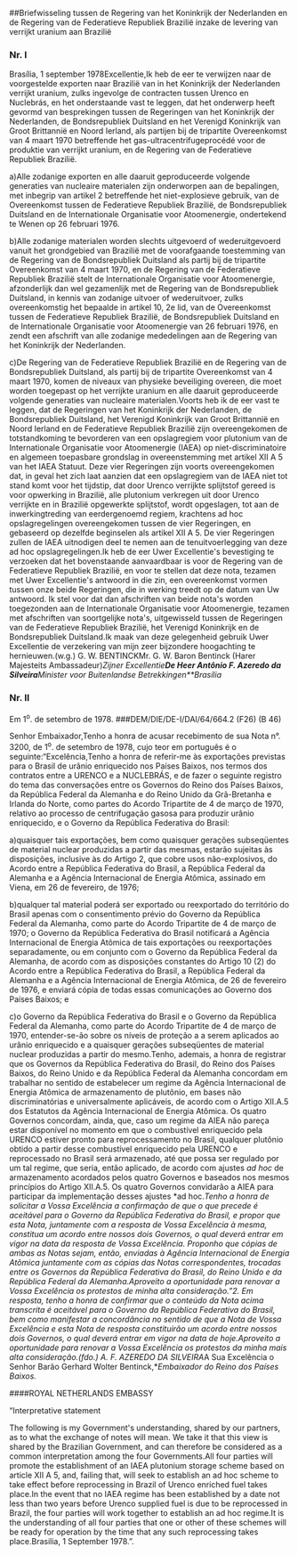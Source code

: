 <meta http-equiv='Content-Type' content='text/html; charset=utf-8' />

##Briefwisseling tussen de Regering van het Koninkrijk der Nederlanden en de Regering van de Federatieve Republiek Brazilië inzake de levering van verrijkt uranium aan Brazilië

### Nr.  I  

Brasília, 1 september 1978Excellentie,Ik heb de eer te verwijzen naar de voorgestelde exporten naar Brazilië van in het Koninkrijk der Nederlanden verrijkt uranium, zulks ingevolge de contracten tussen Urenco en Nuclebrás, en het onderstaande vast te leggen, dat het onderwerp heeft gevormd van besprekingen tussen de Regeringen van het Koninkrijk der Nederlanden, de Bondsrepubliek Duitsland en het Verenigd Koninkrijk van Groot Brittannië en Noord Ierland, als partijen bij de tripartite Overeenkomst van 4 maart 1970 betreffende het gas-ultracentrifugeprocédé voor de produktie van verrijkt uranium, en de Regering van de Federatieve Republiek Brazilië.

a)Alle zodanige exporten en alle daaruit geproduceerde volgende generaties van nucleaire materialen zijn onderworpen aan de bepalingen, met inbegrip van artikel 2 betreffende het niet-explosieve gebruik, van de Overeenkomst tussen de Federatieve Republiek Brazilië, de Bondsrepubliek Duitsland en de Internationale Organisatie voor Atoomenergie, ondertekend te Wenen op 26 februari 1976.

b)Alle zodanige materialen worden slechts uitgevoerd of wederuitgevoerd vanuit het grondgebied van Brazilië met de voorafgaande toestemming van de Regering van de Bondsrepubliek Duitsland als partij bij de tripartite Overeenkomst van 4 maart 1970, en de Regering van de Federatieve Republiek Brazilië stelt de Internationale Organisatie voor Atoomenergie, afzonderlijk dan wel gezamenlijk met de Regering van de Bondsrepubliek Duitsland, in kennis van zodanige uitvoer of wederuitvoer, zulks overeenkomstig het bepaalde in artikel 10, 2e lid, van de Overeenkomst tussen de Federatieve Republiek Brazilië, de Bondsrepubliek Duitsland en de Internationale Organisatie voor Atoomenergie van 26 februari 1976, en zendt een afschrift van alle zodanige mededelingen aan de Regering van het Koninkrijk der Nederlanden.

c)De Regering van de Federatieve Republiek Brazilië en de Regering van de Bondsrepubliek Duitsland, als partij bij de tripartite Overeenkomst van 4 maart 1970, komen de niveaux van physieke beveiliging overeen, die moet worden toegepast op het verrijkte uranium en alle daaruit geproduceerde volgende generaties van nucleaire materialen.Voorts heb ik de eer vast te leggen, dat de Regeringen van het Koninkrijk der Nederlanden, de Bondsrepubliek Duitsland, het Verenigd Koninkrijk van Groot Brittannië en Noord Ierland en de Federatieve Republiek Brazilië zijn overeengekomen de totstandkoming te bevorderen van een opslagregiem voor plutonium van de Internationale Organisatie voor Atoomenergie (IAEA) op niet-discriminatoire en algemeen toepasbare grondslag in overeenstemming met artikel XII A 5 van het IAEA Statuut. Deze vier Regeringen zijn voorts overeengekomen dat, in geval het zich laat aanzien dat een opslagregiem van de IAEA niet tot stand komt voor het tijdstip, dat door Urenco verrijkte splijtstof gereed is voor opwerking in Brazilië, alle plutonium verkregen uit door Urenco verrijkte en in Brazilië opgewerkte splijtstof, wordt opgeslagen, tot aan de inwerkingtreding van eerdergenoemd regiem, krachtens ad hoc opslagregelingen overeengekomen tussen de vier Regeringen, en gebaseerd op dezelfde beginselen als artikel XII A 5. De vier Regeringen zullen de IAEA uitnodigen deel te nemen aan de tenuitvoerlegging van deze ad hoc opslagregelingen.Ik heb de eer Uwer Excellentie's bevestiging te verzoeken dat het bovenstaande aanvaardbaar is voor de Regering van de Federatieve Republiek Brazilië, en voor te stellen dat deze nota, tezamen met Uwer Excellentie's antwoord in die zin, een overeenkomst vormen tussen onze beide Regeringen, die in werking treedt op de datum van Uw antwoord. Ik stel voor dat dan afschriften van beide nota's worden toegezonden aan de Internationale Organisatie voor Atoomenergie, tezamen met afschriften van soortgelijke nota's, uitgewisseld tussen de Regeringen van de Federatieve Republiek Brazilië, het Verenigd Koninkrijk en de Bondsrepubliek Duitsland.Ik maak van deze gelegenheid gebruik Uwer Excellentie de verzekering van mijn zeer bijzondere hoogachting te hernieuwen.(w.g.) G. W. BENTINCKMr. G. W. Baron Bentinck (Harer Majesteits Ambassadeur)*Zijner Excellentie**De Heer Antônio F. Azeredo da Silveira**Minister voor Buitenlandse Betrekkingen**Brasília*

### Nr.  II  

Em 1<sup>o</sup>. de setembro de 1978.
###DEM/DIE/DE-I/DAI/64/664.2 (F26) (B 46)

Senhor Embaixador,Tenho a honra de acusar recebimento de sua Nota n°. 3200, de 1<sup>o</sup>. de setembro de 1978, cujo teor em português é o seguinte:“Excelência,Tenho a honra de referir-me às exportações previstas para o Brasil de urânio enriquecido nos Países Baixos, nos termos dos contratos entre a URENCO e a NUCLEBRÁS, e de fazer o seguinte registro do tema das conversações entre os Governos do Reino dos Países Baixos, da República Federal da Alemanha e do Reino Unido da Grã-Bretanha e Irlanda do Norte, como partes do Acordo Tripartite de 4 de março de 1970, relativo ao processo de centrifugação gasosa para produzir urânio enriquecido, e o Governo da República Federativa do Brasil:

a)quaisquer tais exportações, bem como quaisquer gerações subseqüentes de material nuclear produzidas a partir das mesmas, estarão sujeitas às disposições, inclusive às do Artigo 2, que cobre usos não-explosivos, do Acordo entre a República Federativa do Brasil, a República Federal da Alemanha e a Agência Internacional de Energia Atômica, assinado em Viena, em 26 de fevereiro, de 1976;

b)qualquer tal material poderá ser exportado ou reexportado do território do Brasil apenas com o consentimento prévio do Governo da República Federal da Alemanha, como parte do Acordo Tripartite de 4 de março de 1970; o Governo da República Federativa do Brasil notificará a Agência Internacional de Energia Atômica de tais exportações ou reexportações separadamente, ou em conjunto com o Governo da República Federal da Alemanha, de acordo com as disposições constantes do Artigo 10 (2) do Acordo entre a República Federativa do Brasil, a República Federal da Alemanha e a Agência Internacional de Energia Atômica, de 26 de fevereiro de 1976, e enviará cópia de todas essas comunicações ao Governo dos Países Baixos; e

c)o Governo da República Federativa do Brasil e o Governo da República Federal da Alemanha, como parte do Acordo Tripartite de 4 de março de 1970, entender-se-ão sobre os níveis de proteção a a serem aplicados ao urânio enriquecido e a quaisquer gerações subseqüentes de material nuclear produzidas a partir do mesmo.Tenho, ademais, a honra de registrar que os Governos da República Federativa do Brasil, do Reino dos Países Baixos, do Reino Unido e da República Federal da Alemanha concordam em trabalhar no sentido de estabelecer um regime da Agência Internacional de Energia Atômica de armazenamento de plutônio, em bases não discriminatórias e universalmente aplicáveis, de acordo com o Artigo XII.A.5 dos Estatutos da Agência Internacional de Energia Atômica. Os quatro Governos concordam, ainda, que, caso um regime da AIEA não pareça estar disponível no momento em que o combustível enriquecido pela URENCO estiver pronto para reprocessamento no Brasil, qualquer plutônio obtido a partir desse combustível enriquecido pela URENCO e reprocessado no Brasil será armazenado, até que possa ser regulado por um tal regime, que seria, então aplicado, de acordo com ajustes *ad hoc* de armazenamento acordados pelos quatro Governos e baseados nos mesmos princípios do Artigo XII.A.5. Os quatro Governos convidarão a AIEA para participar da implementação desses ajustes *ad hoc.*Tenho a honra de solicitar a Vossa Excelência a confirmação de que o que precede é aceitável para o Governo da República Federativa do Brasil, e propor que esta Nota, juntamente com a resposta de Vossa Excelência à mesma, constitua um acordo entre nossos dois Governos, o qual deverá entrar em vigor na data da resposta de Vossa Excelência. Proponho que cópias de ambas as Notas sejam, então, enviadas à Agência Internacional de Energia Atômica juntamente com as cópias das Notas correspondentes, trocadas entre os Governos da República Federativa do Brasil, do Reino Unido e da República Federal da Alemanha.Aproveito a oportunidade para renovar a Vossa Excelência os protestos de minha alta consideração.”2. Em resposta, tenho a honra de confirmar que o conteúdo da Nota acima transcrita é aceitável para o Governo da República Federativa do Brasil, bem como manifestar a concordância no sentido de que a Nota de Vossa Excelência e esta Nota de resposta constituirão um acordo entre nossos dois Governos, o qual deverá entrar em vigor na data de hoje.Aproveito a oportunidade para renovar a Vossa Excelência os protestos da minha mais alta consideração.(fdo.) A. F. AZEREDO DA SILVEIRA*A Sua Excelência o Senhor Barão Gerhard Wolter Bentinck,**Embaixador do Reino dos Países Baixos.*

####ROYAL NETHERLANDS EMBASSY

“Interpretative statement 

The following is my Government's understanding, shared by our partners, as to what the exchange of notes will mean. We take it that this view is shared by the Brazilian Government, and can therefore be considered as a common interpretation among the four Governments.All four parties will promote the establishment of an IAEA plutonium storage scheme based on article XII A 5, and, failing that, will seek to establish an ad hoc scheme to take effect before reprocessing in Brazil of Urenco enriched fuel takes place.In the event that no IAEA regime has been established by a date not less than two years before Urenco supplied fuel is due to be reprocessed in Brazil, the four parties will work together to establish an ad hoc regime.It is the understanding of all four parties that one or other of these schemes will be ready for operation by the time that any such reprocessing takes place.Brasilia, 1 September 1978.”.

